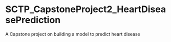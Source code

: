 # SCTP_CapstoneProject2_HeartDiseasePrediction
A Capstone project on building a model to predict heart disease
